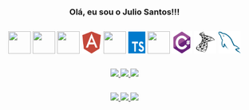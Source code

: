 ### <div align="center">Olá, eu sou o Julio Santos!!! </div>

##

<div align="center" style="display: inline_block">
    <img align="center"  height="45" width="45" src="https://img.icons8.com/color/48/000000/git.png"/>       
    <img align="center"  height="45" width="45" src="https://img.icons8.com/color/48/000000/html-5--v1.png"/>
    <img align="center"  height="45" width="45" src="https://img.icons8.com/color/48/000000/css3.png"/>   
    <img align="center" height="45" width="40" src="https://github.com/devicons/devicon/blob/master/icons/angularjs/angularjs-plain.svg"> 
    <img align="center"  height="45" width="45" src="https://img.icons8.com/color/48/000000/javascript--v1.png"/>    
    <img align="center"  height="45" width="35" src="https://raw.githubusercontent.com/devicons/devicon/master/icons/typescript/typescript-plain.svg">
    <img align="center"  height="45" width="45" src="https://img.icons8.com/color/48/000000/bootstrap.png"/>   
    <img align="center"  height="45" width="40" src="https://raw.githubusercontent.com/devicons/devicon/master/icons/csharp/csharp-original.svg">
    <img align="center"  height="45" width="45"src="https://github.com/devicons/devicon/blob/master/icons/microsoftsqlserver/microsoftsqlserver-plain.svg">
    <img align="center" height="45" width="45" src="https://github.com/devicons/devicon/blob/master/icons/mysql/mysql-plain.svg">
    
          
</div>

##

<div align="center"> 
  <a href="https://www.instagram.com/juliojunior.jcs/" target="_blank">
    <img src="https://img.shields.io/badge/-Instagram-%23E4405F?style=for-the-badge&logo=instagram&logoColor=white" target="_blank">
  </a> 
   <a href="https://www.linkedin.com/in/dev-julio-santos/" target="_blank">
     <img src="https://img.shields.io/badge/-LinkedIn-%230077B5?style=for-the-badge&logo=linkedin&logoColor=white" target="_blank">
  </a> 
    <a href="https://api.whatsapp.com/send?phone=5511953331215">
     <img src="https://img.shields.io/badge/WhatsApp-25D366?style=for-the-badge&logo=whatsapp&logoColor=white" target="_blank">
  </a>
    
   
</div>

##

<div align="center">
  <a href="https://github.com/juliosantos14"> 
  <img height="180em" src="https://github-readme-stats.vercel.app/api?username=juliosantos14&show_icons=true&theme=tokyonight&include_all_commits=true&count_private=true"/>
  <img height="180em" src="https://github-readme-stats.vercel.app/api?username=juliosantos14&show_icons=true&theme=tokyonight&include_all_commits=true&count_private=true"/>
  <img height="180em" src="https://github-readme-stats.vercel.app/api/top-langs/?username=juliosantos14&layout=compact&langs_count=7&theme=tokyonight"/>
</div>
  
##

